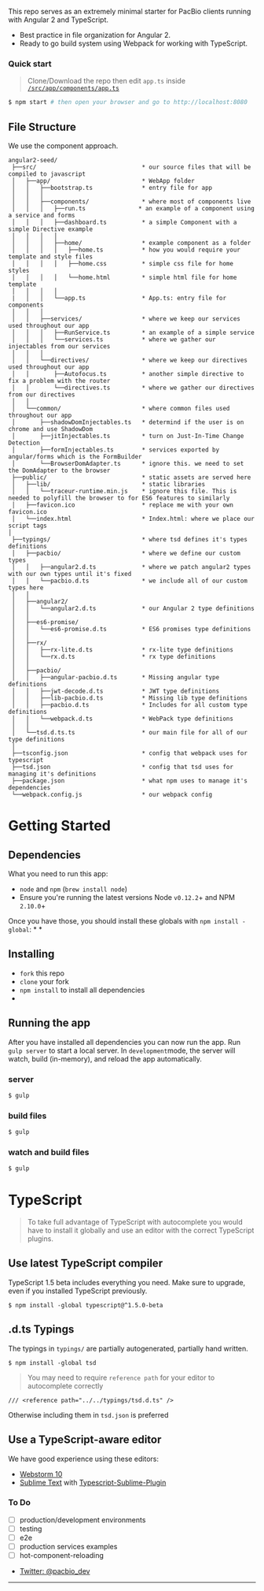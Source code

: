 This repo serves as an extremely minimal starter for PacBio clients running with Angular 2 and TypeScript.
* Best practice in file organization for Angular 2.
* Ready to go build system using Webpack for working with TypeScript.

### Quick start
> Clone/Download the repo then edit `app.ts` inside [`/src/app/components/app.ts`](/src/app/components/app.ts)

```bash
$ npm start # then open your browser and go to http://localhost:8080
```


## File Structure
We use the component approach.
```
angular2-seed/
 ├──src/                              * our source files that will be compiled to javascript
 │   ├──app/                          * WebApp folder
 │   │   ├──bootstrap.ts              * entry file for app
 │   │   │
 │   │   ├──components/               * where most of components live
 │   │   │   ├──run.ts               * an example of a component using a service and forms
 │   │   │   ├──dashboard.ts          * a simple Component with a simple Directive example
 │   │   │   │
 │   │   │   ├──home/                 * example component as a folder
 │   │   │   │   ├──home.ts           * how you would require your template and style files
 │   │   │   │   ├──home.css          * simple css file for home styles
 │   │   │   │   └──home.html         * simple html file for home template
 │   │   │   │
 |   │   │   └──app.ts                * App.ts: entry file for components
 │   │   │
 │   │   ├──services/                 * where we keep our services used throughout our app
 │   │   │   ├──RunService.ts         * an example of a simple service 
 │   │   │   └──services.ts           * where we gather our injectables from our services
 │   │   │
 │   │   └──directives/               * where we keep our directives used throughout our app
 │   │       ├──Autofocus.ts          * another simple directive to fix a problem with the router
 │   │       └──directives.ts         * where we gather our directives from our directives
 │   │
 │   └──common/                       * where common files used throughout our app
 │       ├──shadowDomInjectables.ts   * determind if the user is on chrome and use ShadowDom
 │       ├──jitInjectables.ts         * turn on Just-In-Time Change Detection
 │       ├──formInjectables.ts        * services exported by angular/forms which is the FormBuilder
 │       └──BrowserDomAdapter.ts      * ignore this. we need to set the DomAdapter to the browser
 ├──public/                           * static assets are served here
 │   ├──lib/                          * static libraries
 │   │   └──traceur-runtime.min.js    * ignore this file. This is needed to polyfill the browser to for ES6 features to similarly
 │   ├──favicon.ico                   * replace me with your own favicon.ico
 │   └──index.html                    * Index.html: where we place our script tags
│
 ├──typings/                          * where tsd defines it's types definitions
 │   ├──pacbio/                       * where we define our custom types
 │   │   ├──angular2.d.ts             * where we patch angular2 types with our own types until it's fixed
 │   │   └──pacbio.d.ts               * we include all of our custom types here
 │   │
 │   ├──angular2/
 │   │   └──angular2.d.ts             * our Angular 2 type definitions
 │   │
 │   ├──es6-promise/
 │   │   └──es6-promise.d.ts          * ES6 promises type definitions
 │   │
 │   ├──rx/
 │   │   ├──rx-lite.d.ts              * rx-lite type definitions
 │   │   └──rx.d.ts                   * rx type definitions
 │   │
 │   ├──pacbio/
 │   │   ├──angular-pacbio.d.ts       * Missing angular type definitions
 │   │   ├──jwt-decode.d.ts           * JWT type definitions
 │   │   ├──lib-pacbio.d.ts           * Missing lib type definitions
 │   │   ├──pacbio.d.ts               * Includes for all custom type definitions
 │   │   └──webpack.d.ts              * WebPack type definitions
 │   │
 │   └──tsd.d.ts.ts                   * our main file for all of our type definitions
 │
 ├──tsconfig.json                     * config that webpack uses for typescript
 ├──tsd.json                          * config that tsd uses for managing it's definitions
 ├──package.json                      * what npm uses to manage it's dependencies
 └──webpack.config.js                 * our webpack config
```

# Getting Started
## Dependencies
What you need to run this app:
* `node` and `npm` (`brew install node`)
* Ensure you're running the latest versions Node `v0.12.2`+ and NPM `2.10.0`+

Once you have those, you should install these globals with `npm install -global`:
* 
* 

## Installing
* `fork` this repo
* `clone` your fork
* `npm install` to install all dependencies
* 

## Running the app
After you have installed all dependencies you can now run the app. Run `gulp server` to start a local server. In `development`mode, the server will watch, build (in-memory), and reload the app automatically.
 
### server
```bash
$ gulp
```

### build files
```bash
$ gulp
```

### watch and build files
```bash
$ gulp
```

# TypeScript
> To take full advantage of TypeScript with autocomplete you would have to install it globally and use an editor with the correct TypeScript plugins.

## Use latest TypeScript compiler
TypeScript 1.5 beta includes everything you need. Make sure to upgrade, even if you installed TypeScript previously.

    $ npm install -global typescript@^1.5.0-beta

## .d.ts Typings
The typings in `typings/` are partially autogenerated, partially hand
written. 

    $ npm install -global tsd
 > You may need to require `reference path` for your editor to autocomplete correctly
 ```
 /// <reference path="../../typings/tsd.d.ts" />
 ```
 Otherwise including them in `tsd.json` is preferred 

## Use a TypeScript-aware editor
We have good experience using these editors:

* [Webstorm 10](https://www.jetbrains.com/webstorm/download/)
* [Sublime Text](http://www.sublimetext.com/3) with [Typescript-Sublime-Plugin](https://github.com/Microsoft/Typescript-Sublime-plugin#installation)

### To Do
- [ ] production/development environments
- [ ] testing
- [ ] e2e
- [ ] production services examples
- [ ] hot-component-reloading

* [Twitter: @pacbio_dev](https://twitter.com/pacbio_dev)

___

